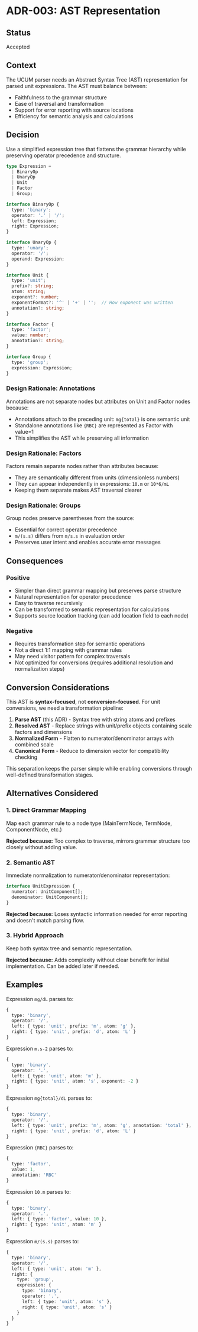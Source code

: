 # ADR-003: AST Representation

## Status

Accepted

## Context

The UCUM parser needs an Abstract Syntax Tree (AST) representation for parsed unit expressions. The AST must balance between:
- Faithfulness to the grammar structure
- Ease of traversal and transformation
- Support for error reporting with source locations
- Efficiency for semantic analysis and calculations

## Decision

Use a simplified expression tree that flattens the grammar hierarchy while preserving operator precedence and structure.

```typescript
type Expression = 
  | BinaryOp
  | UnaryOp
  | Unit
  | Factor
  | Group;

interface BinaryOp {
  type: 'binary';
  operator: '.' | '/';
  left: Expression;
  right: Expression;
}

interface UnaryOp {
  type: 'unary';
  operator: '/';
  operand: Expression;
}

interface Unit {
  type: 'unit';
  prefix?: string;
  atom: string;
  exponent?: number;
  exponentFormat?: '^' | '+' | '';  // How exponent was written
  annotation?: string;
}

interface Factor {
  type: 'factor';
  value: number;
  annotation?: string;
}

interface Group {
  type: 'group';
  expression: Expression;
}
```

### Design Rationale: Annotations

Annotations are not separate nodes but attributes on Unit and Factor nodes because:
- Annotations attach to the preceding unit: `mg{total}` is one semantic unit
- Standalone annotations like `{RBC}` are represented as Factor with value=1
- This simplifies the AST while preserving all information

### Design Rationale: Factors

Factors remain separate nodes rather than attributes because:
- They are semantically different from units (dimensionless numbers)
- They can appear independently in expressions: `10.m` or `10*6/mL`
- Keeping them separate makes AST traversal clearer

### Design Rationale: Groups

Group nodes preserve parentheses from the source:
- Essential for correct operator precedence
- `m/(s.s)` differs from `m/s.s` in evaluation order
- Preserves user intent and enables accurate error messages

## Consequences

### Positive

- Simpler than direct grammar mapping but preserves parse structure
- Natural representation for operator precedence
- Easy to traverse recursively
- Can be transformed to semantic representation for calculations
- Supports source location tracking (can add location field to each node)

### Negative

- Requires transformation step for semantic operations
- Not a direct 1:1 mapping with grammar rules
- May need visitor pattern for complex traversals
- Not optimized for conversions (requires additional resolution and normalization steps)

## Conversion Considerations

This AST is **syntax-focused**, not **conversion-focused**. For unit conversions, we need a transformation pipeline:

1. **Parse AST** (this ADR) - Syntax tree with string atoms and prefixes
2. **Resolved AST** - Replace strings with unit/prefix objects containing scale factors and dimensions
3. **Normalized Form** - Flatten to numerator/denominator arrays with combined scale
4. **Canonical Form** - Reduce to dimension vector for compatibility checking

This separation keeps the parser simple while enabling conversions through well-defined transformation stages.

## Alternatives Considered

### 1. Direct Grammar Mapping
Map each grammar rule to a node type (MainTermNode, TermNode, ComponentNode, etc.)

**Rejected because:** Too complex to traverse, mirrors grammar structure too closely without adding value.

### 2. Semantic AST
Immediate normalization to numerator/denominator representation:
```typescript
interface UnitExpression {
  numerator: UnitComponent[];
  denominator: UnitComponent[];
}
```

**Rejected because:** Loses syntactic information needed for error reporting and doesn't match parsing flow.

### 3. Hybrid Approach
Keep both syntax tree and semantic representation.

**Rejected because:** Adds complexity without clear benefit for initial implementation. Can be added later if needed.

## Examples

Expression `mg/dL` parses to:
```typescript
{
  type: 'binary',
  operator: '/',
  left: { type: 'unit', prefix: 'm', atom: 'g' },
  right: { type: 'unit', prefix: 'd', atom: 'L' }
}
```

Expression `m.s-2` parses to:
```typescript
{
  type: 'binary',
  operator: '.',
  left: { type: 'unit', atom: 'm' },
  right: { type: 'unit', atom: 's', exponent: -2 }
}
```

Expression `mg{total}/dL` parses to:
```typescript
{
  type: 'binary',
  operator: '/',
  left: { type: 'unit', prefix: 'm', atom: 'g', annotation: 'total' },
  right: { type: 'unit', prefix: 'd', atom: 'L' }
}
```

Expression `{RBC}` parses to:
```typescript
{
  type: 'factor',
  value: 1,
  annotation: 'RBC'
}
```

Expression `10.m` parses to:
```typescript
{
  type: 'binary',
  operator: '.',
  left: { type: 'factor', value: 10 },
  right: { type: 'unit', atom: 'm' }
}
```

Expression `m/(s.s)` parses to:
```typescript
{
  type: 'binary',
  operator: '/',
  left: { type: 'unit', atom: 'm' },
  right: {
    type: 'group',
    expression: {
      type: 'binary',
      operator: '.',
      left: { type: 'unit', atom: 's' },
      right: { type: 'unit', atom: 's' }
    }
  }
}
```